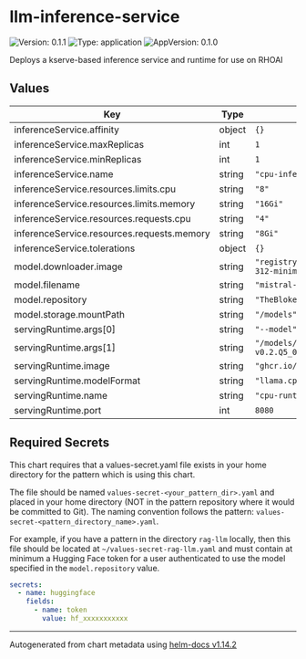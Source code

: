 # llm-inference-service

![Version: 0.1.1](https://img.shields.io/badge/Version-0.1.1-informational?style=flat-square) ![Type: application](https://img.shields.io/badge/Type-application-informational?style=flat-square) ![AppVersion: 0.1.0](https://img.shields.io/badge/AppVersion-0.1.0-informational?style=flat-square)

Deploys a kserve-based inference service and runtime for use on RHOAI

## Values

| Key                                        | Type   | Default                                                      | Description |
| ------------------------------------------ | ------ | ------------------------------------------------------------ | ----------- |
| inferenceService.affinity                  | object | `{}`                                                         |             |
| inferenceService.maxReplicas               | int    | `1`                                                          |             |
| inferenceService.minReplicas               | int    | `1`                                                          |             |
| inferenceService.name                      | string | `"cpu-inference-service"`                                    |             |
| inferenceService.resources.limits.cpu      | string | `"8"`                                                        |             |
| inferenceService.resources.limits.memory   | string | `"16Gi"`                                                     |             |
| inferenceService.resources.requests.cpu    | string | `"4"`                                                        |             |
| inferenceService.resources.requests.memory | string | `"8Gi"`                                                      |             |
| inferenceService.tolerations               | object | `{}`                                                         |             |
| model.downloader.image                     | string | `"registry.access.redhat.com/ubi10/python-312-minimal:10.0"` |             |
| model.filename                             | string | `"mistral-7b-instruct-v0.2.Q5_0.gguf"`                       |             |
| model.repository                           | string | `"TheBloke/Mistral-7B-Instruct-v0.2-GGUF"`                   |             |
| model.storage.mountPath                    | string | `"/models"`                                                  |             |
| servingRuntime.args[0]                     | string | `"--model"`                                                  |             |
| servingRuntime.args[1]                     | string | `"/models/mistral-7b-instruct-v0.2.Q5_0.gguf"`               |             |
| servingRuntime.image                       | string | `"ghcr.io/ggml-org/llama.cpp:server"`                        |             |
| servingRuntime.modelFormat                 | string | `"llama.cpp"`                                                |             |
| servingRuntime.name                        | string | `"cpu-runtime"`                                              |             |
| servingRuntime.port                        | int    | `8080`                                                       |             |

## Required Secrets

This chart requires that a values-secret.yaml file exists in your home directory for the pattern which is using this chart.

The file should be named `values-secret-<your_pattern_dir>.yaml` and placed in your home directory (NOT in the pattern repository where it would be committed to Git). The naming convention follows the pattern: `values-secret-<pattern_directory_name>.yaml`.

For example, if you have a pattern in the directory `rag-llm` locally, then this file should be located at `~/values-secret-rag-llm.yaml` and must contain at minimum a Hugging Face token for a user authenticated to use the model specified in the `model.repository` value.

```yaml
secrets:
  - name: huggingface
    fields:
      - name: token
        value: hf_xxxxxxxxxxx
```

---

Autogenerated from chart metadata using [helm-docs v1.14.2](https://github.com/norwoodj/helm-docs/releases/v1.14.2)
